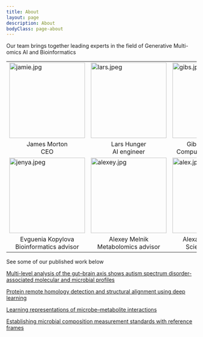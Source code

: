 ```yaml
---
title: About
layout: page
description: About
bodyClass: page-about
---
```


Our team brings together leading experts in the field of Generative Multi-omics AI and Bioinformatics



<table>
  <tr>
    <td><img src="../images/team/jamie.jpg" alt="jamie.jpg" width="200" height="200"/></td>
    <td><img src="../images/team/lars.jpeg" alt="lars.jpeg" width="200" height="200"/></td>
    <td><img src="../images/team/gibs.jpg" alt="gibs.jpg" width="200" height="200"/></td>
  </tr>
  <tr>
    <td style="text-align:center">James Morton <br> CEO </td>
    <td style="text-align:center">Lars Hunger <br> AI engineer</td>
    <td style="text-align:center">Gibraan Rahman <br> Computational Biologist</td>
  </tr>

  <tr>
    <td><img src="../images/team/jenya.jpeg" alt="jenya.jpeg" width="200" height="200"/></td>
    <td><img src="../images/team/alexey.jpg" alt="alexey.jpg" width="200" height="200"/></td>
    <td><img src="../images/team/alex.jpeg" alt="alex.jpeg" width="200" height="200"/></td>
  </tr>
  <tr>
    <td style="text-align:center">Evguenia Kopylova<br> Bioinformatics advisor</td>
    <td style="text-align:center">Alexey Melnik <br> Metabolomics advisor</td>
    <td style="text-align:center">Alexander Aksenov <br> Scientific advisor</td>
  </tr>
</table>

See some of our published work below

[Multi-level analysis of the gut–brain axis shows autism spectrum disorder-associated molecular and microbial profiles](https://www.nature.com/articles/s41593-023-01361-0)

[Protein remote homology detection and structural alignment using deep learning](https://www.nature.com/articles/s41587-023-01917-2)

[Learning representations of microbe–metabolite interactions](https://www.nature.com/articles/s41592-019-0616-3)

[Establishing microbial composition measurement standards with reference frames](https://www.nature.com/articles/s41467-019-10656-5)
